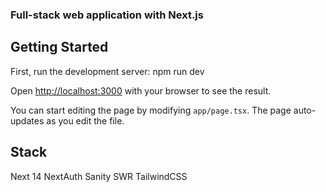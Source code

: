 ### Full-stack web application with Next.js

## Getting Started

First, run the development server:
npm run dev

Open [http://localhost:3000](http://localhost:3000) with your browser to see the result.

You can start editing the page by modifying `app/page.tsx`. The page auto-updates as you edit the file.

## Stack

Next 14
NextAuth
Sanity
SWR
TailwindCSS

